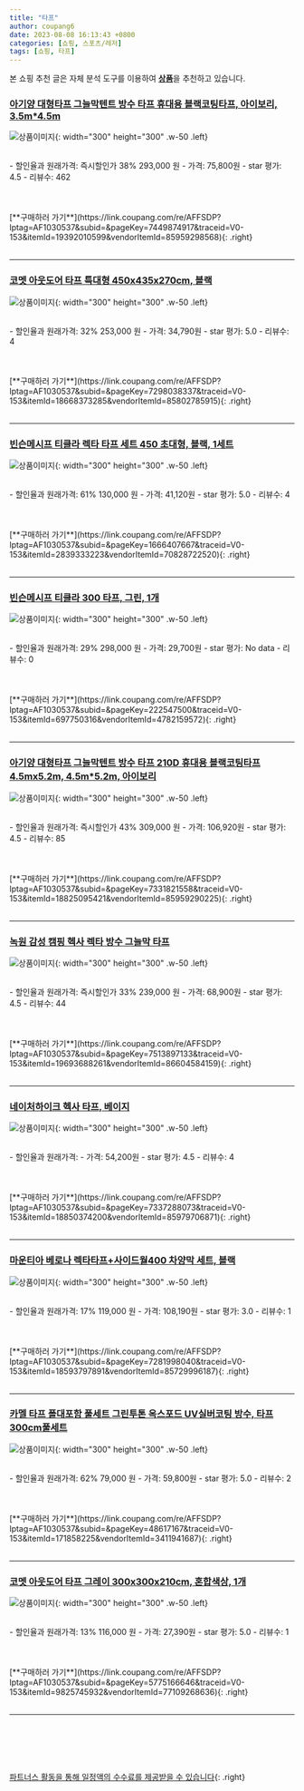 ```yaml
---
title: "타프"
author: coupang6
date: 2023-08-08 16:13:43 +0800
categories: [쇼핑, 스포츠/레저]
tags: [쇼핑, 타프]
---
```


본 쇼핑 추천 글은 자체 분석 도구를 이용하여 [**상품**](https://link.coupang.com/a/bao1ui)을 추천하고 있습니다.

### [아기양 대형타프 그늘막텐트 방수 타프 휴대용 블랙코팅타프, 아이보리, 3.5m*4.5m](https://link.coupang.com/re/AFFSDP?lptag=AF1030537&subid=&pageKey=7449874917&traceid=V0-153&itemId=19392010599&vendorItemId=85959298568)

![상품이미지](https://thumbnail9.coupangcdn.com/thumbnails/remote/230x230ex/image/vendor_inventory/3f53/eaeecbbb821ec9c1413585d78a0e46ee4d0a108fd95c3737e23747cdc384.jpg){: width="300" height="300" .w-50 .left}


<br>
- 할인율과 원래가격: 즉시할인가 38%  293,000   원
- 가격: 75,800원
- star 평가: 4.5
- 리뷰수: 462
<br>
<br>
<br>
<br>
[**구매하러 가기**](https://link.coupang.com/re/AFFSDP?lptag=AF1030537&subid=&pageKey=7449874917&traceid=V0-153&itemId=19392010599&vendorItemId=85959298568){: .right}
<br>
<br>

---

### [코멧 아웃도어 타프 특대형 450x435x270cm, 블랙](https://link.coupang.com/re/AFFSDP?lptag=AF1030537&subid=&pageKey=7298038337&traceid=V0-153&itemId=18668373285&vendorItemId=85802785915)

![상품이미지](https://thumbnail6.coupangcdn.com/thumbnails/remote/230x230ex/image/retail/images/1423782989736729-97815a84-78cf-47c5-b8be-0c17512f5967.jpg){: width="300" height="300" .w-50 .left}


<br>
- 할인율과 원래가격: 32%  253,000   원
- 가격: 34,790원
- star 평가: 5.0
- 리뷰수: 4
<br>
<br>
<br>
<br>
[**구매하러 가기**](https://link.coupang.com/re/AFFSDP?lptag=AF1030537&subid=&pageKey=7298038337&traceid=V0-153&itemId=18668373285&vendorItemId=85802785915){: .right}
<br>
<br>

---

### [빈슨메시프 티클라 렉타 타프 세트 450 초대형, 블랙, 1세트](https://link.coupang.com/re/AFFSDP?lptag=AF1030537&subid=&pageKey=1666407667&traceid=V0-153&itemId=2839333223&vendorItemId=70828722520)

![상품이미지](https://thumbnail10.coupangcdn.com/thumbnails/remote/230x230ex/image/retail/images/2020/06/05/14/4/e935bf6c-e808-40ae-aa21-3a3423bd9d96.jpg){: width="300" height="300" .w-50 .left}


<br>
- 할인율과 원래가격: 61%  130,000   원
- 가격: 41,120원
- star 평가: 5.0
- 리뷰수: 4
<br>
<br>
<br>
<br>
[**구매하러 가기**](https://link.coupang.com/re/AFFSDP?lptag=AF1030537&subid=&pageKey=1666407667&traceid=V0-153&itemId=2839333223&vendorItemId=70828722520){: .right}
<br>
<br>

---

### [빈슨메시프 티클라 300 타프, 그린, 1개](https://link.coupang.com/re/AFFSDP?lptag=AF1030537&subid=&pageKey=222547500&traceid=V0-153&itemId=697750316&vendorItemId=4782159572)

![상품이미지](https://thumbnail10.coupangcdn.com/thumbnails/remote/230x230ex/image/retail/images/4334776881542825-7910cd4e-7bf3-4407-b87f-cc99e071a6e0.jpg){: width="300" height="300" .w-50 .left}


<br>
- 할인율과 원래가격: 29%  298,000   원
- 가격: 29,700원
- star 평가: No data
- 리뷰수: 0
<br>
<br>
<br>
<br>
[**구매하러 가기**](https://link.coupang.com/re/AFFSDP?lptag=AF1030537&subid=&pageKey=222547500&traceid=V0-153&itemId=697750316&vendorItemId=4782159572){: .right}
<br>
<br>

---

### [아기양 대형타프 그늘막텐트 방수 타프 210D 휴대용 블랙코팅타프 4.5mx5.2m, 4.5m*5.2m, 아이보리](https://link.coupang.com/re/AFFSDP?lptag=AF1030537&subid=&pageKey=7331821558&traceid=V0-153&itemId=18825095421&vendorItemId=85959290225)

![상품이미지](https://thumbnail8.coupangcdn.com/thumbnails/remote/230x230ex/image/vendor_inventory/0b9c/9f5b597ea031b388d9237c0536e38bc1883bf582ea5183fef96248ef852f.jpg){: width="300" height="300" .w-50 .left}


<br>
- 할인율과 원래가격: 즉시할인가 43%  309,000   원
- 가격: 106,920원
- star 평가: 4.5
- 리뷰수: 85
<br>
<br>
<br>
<br>
[**구매하러 가기**](https://link.coupang.com/re/AFFSDP?lptag=AF1030537&subid=&pageKey=7331821558&traceid=V0-153&itemId=18825095421&vendorItemId=85959290225){: .right}
<br>
<br>

---

### [녹원 감성 캠핑 헥사 렉타 방수 그늘막 타프](https://link.coupang.com/re/AFFSDP?lptag=AF1030537&subid=&pageKey=7513897133&traceid=V0-153&itemId=19693688261&vendorItemId=86604584159)

![상품이미지](https://thumbnail8.coupangcdn.com/thumbnails/remote/230x230ex/image/vendor_inventory/3e7e/913d34ef420b51b24603779e036a99945a0ae2cea30cb03651a0c2fdafa7.jpg){: width="300" height="300" .w-50 .left}


<br>
- 할인율과 원래가격: 즉시할인가 33%  239,000   원
- 가격: 68,900원
- star 평가: 4.5
- 리뷰수: 44
<br>
<br>
<br>
<br>
[**구매하러 가기**](https://link.coupang.com/re/AFFSDP?lptag=AF1030537&subid=&pageKey=7513897133&traceid=V0-153&itemId=19693688261&vendorItemId=86604584159){: .right}
<br>
<br>

---

### [네이처하이크 헥사 타프, 베이지](https://link.coupang.com/re/AFFSDP?lptag=AF1030537&subid=&pageKey=7337288073&traceid=V0-153&itemId=18850374200&vendorItemId=85979706871)

![상품이미지](https://thumbnail8.coupangcdn.com/thumbnails/remote/230x230ex/image/retail/images/2023/05/16/10/6/ac4d031b-42d8-447a-8ad8-f3cd5042715c.jpg){: width="300" height="300" .w-50 .left}


<br>
- 할인율과 원래가격: 
- 가격: 54,200원
- star 평가: 4.5
- 리뷰수: 4
<br>
<br>
<br>
<br>
[**구매하러 가기**](https://link.coupang.com/re/AFFSDP?lptag=AF1030537&subid=&pageKey=7337288073&traceid=V0-153&itemId=18850374200&vendorItemId=85979706871){: .right}
<br>
<br>

---

### [마운티아 베로나 렉타타프+사이드월400 차양막 세트, 블랙](https://link.coupang.com/re/AFFSDP?lptag=AF1030537&subid=&pageKey=7281998040&traceid=V0-153&itemId=18593797891&vendorItemId=85729996187)

![상품이미지](https://thumbnail7.coupangcdn.com/thumbnails/remote/230x230ex/image/vendor_inventory/f6e1/d89ed306c353aa782aa13a513bbf3063bb4cc0963f9adfc7cf70a44540ef.jpg){: width="300" height="300" .w-50 .left}


<br>
- 할인율과 원래가격: 17%  119,000   원
- 가격: 108,190원
- star 평가: 3.0
- 리뷰수: 1
<br>
<br>
<br>
<br>
[**구매하러 가기**](https://link.coupang.com/re/AFFSDP?lptag=AF1030537&subid=&pageKey=7281998040&traceid=V0-153&itemId=18593797891&vendorItemId=85729996187){: .right}
<br>
<br>

---

### [카멜 타프 폴대포함 풀세트 그린투톤 옥스포드 UV실버코팅 방수, 타프300cm풀세트](https://link.coupang.com/re/AFFSDP?lptag=AF1030537&subid=&pageKey=48617167&traceid=V0-153&itemId=171858225&vendorItemId=3411941687)

![상품이미지](https://thumbnail7.coupangcdn.com/thumbnails/remote/230x230ex/image/vendor_inventory/9dac/6f66e93c38fd9ec1327e4e14d8c5dbd802d291b78a8ea962234907fc1cf3.jpg){: width="300" height="300" .w-50 .left}


<br>
- 할인율과 원래가격: 62%  79,000   원
- 가격: 59,800원
- star 평가: 5.0
- 리뷰수: 2
<br>
<br>
<br>
<br>
[**구매하러 가기**](https://link.coupang.com/re/AFFSDP?lptag=AF1030537&subid=&pageKey=48617167&traceid=V0-153&itemId=171858225&vendorItemId=3411941687){: .right}
<br>
<br>

---

### [코멧 아웃도어 타프 그레이 300x300x210cm, 혼합색상, 1개](https://link.coupang.com/re/AFFSDP?lptag=AF1030537&subid=&pageKey=5775166646&traceid=V0-153&itemId=9825745932&vendorItemId=77109268636)

![상품이미지](https://thumbnail6.coupangcdn.com/thumbnails/remote/230x230ex/image/retail/images/1906924988285901-d6a31b87-d878-435a-bf5f-18551251d243.jpg){: width="300" height="300" .w-50 .left}


<br>
- 할인율과 원래가격: 13%  116,000   원
- 가격: 27,390원
- star 평가: 5.0
- 리뷰수: 1
<br>
<br>
<br>
<br>
[**구매하러 가기**](https://link.coupang.com/re/AFFSDP?lptag=AF1030537&subid=&pageKey=5775166646&traceid=V0-153&itemId=9825745932&vendorItemId=77109268636){: .right}
<br>
<br>

---
<br><br><br><br><br> [파트너스 활동을 통해 일정액의 수수료를 제공받을 수 있습니다](https://link.coupang.com/a/bao1ui){: .right}